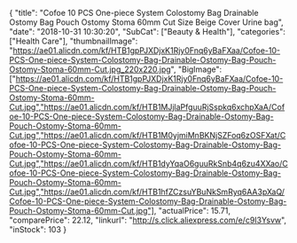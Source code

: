 {
	"title": "Cofoe 10 PCS One-piece System  Colostomy Bag Drainable Ostomy Bag Pouch Ostomy Stoma 60mm Cut Size Beige Cover Urine bag",
	"date": "2018-10-31 10:30:20",
	"SubCat": ["Beauty & Health"],
	"categories": ["Health Care"],
	"thumbnailImage": "https://ae01.alicdn.com/kf/HTB1gpPJXDjxK1Rjy0Fnq6yBaFXaa/Cofoe-10-PCS-One-piece-System-Colostomy-Bag-Drainable-Ostomy-Bag-Pouch-Ostomy-Stoma-60mm-Cut.jpg_220x220.jpg",
	"BigImage": ["https://ae01.alicdn.com/kf/HTB1gpPJXDjxK1Rjy0Fnq6yBaFXaa/Cofoe-10-PCS-One-piece-System-Colostomy-Bag-Drainable-Ostomy-Bag-Pouch-Ostomy-Stoma-60mm-Cut.jpg","https://ae01.alicdn.com/kf/HTB1MJjlaPfguuRjSspkq6xchpXaA/Cofoe-10-PCS-One-piece-System-Colostomy-Bag-Drainable-Ostomy-Bag-Pouch-Ostomy-Stoma-60mm-Cut.jpg","https://ae01.alicdn.com/kf/HTB1M0yjmiMnBKNjSZFoq6zOSFXat/Cofoe-10-PCS-One-piece-System-Colostomy-Bag-Drainable-Ostomy-Bag-Pouch-Ostomy-Stoma-60mm-Cut.jpg","https://ae01.alicdn.com/kf/HTB1dyYqaO6guuRkSnb4q6zu4XXao/Cofoe-10-PCS-One-piece-System-Colostomy-Bag-Drainable-Ostomy-Bag-Pouch-Ostomy-Stoma-60mm-Cut.jpg","https://ae01.alicdn.com/kf/HTB1hfZCzsuYBuNkSmRyq6AA3pXaQ/Cofoe-10-PCS-One-piece-System-Colostomy-Bag-Drainable-Ostomy-Bag-Pouch-Ostomy-Stoma-60mm-Cut.jpg"],
	"actualPrice": 15.71,
	"comparePrice": 22.12,
	"linkurl": "http://s.click.aliexpress.com/e/c9I3Ysvw",
	"inStock": 103
}
